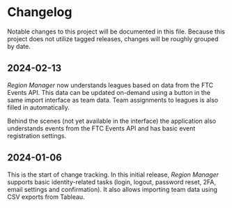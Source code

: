 # Changelog

Notable changes to this project will be documented in this file.
Because this project does not utilize tagged releases, changes will be roughly grouped by date.

## 2024-02-13

_Region Manager_ now understands leagues based on data from the FTC Events API.
This data can be updated on-demand using a button in the same import interface as team data.
Team assignments to leagues is also filled in automatically.

Behind the scenes (not yet available in the interface) the application also understands events from the FTC Events API and has basic event registration settings.

## 2024-01-06

This is the start of change tracking.
In this initial release, _Region Manager_ supports basic identity-related tasks (login, logout, password reset, 2FA, email settings and confirmation).
It also allows importing team data using CSV exports from Tableau.
